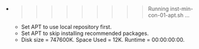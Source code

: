 * >>>>>>>>> Running inst-min-con-01-apt.sh ...
  * Set APT to use local repository first.
  * Set APT to skip installing recommended packages.
  * Disk size = 747600K. Space Used = 12K. Runtime = 00:00:00:00.

